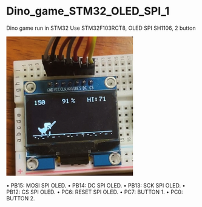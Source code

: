 # Dino_game_STM32_OLED_SPI_1
Dino game run in STM32
Use STM32F103RCT8, OLED SPI SH1106, 2 button


![alt text](https://github.com/xavis123/Dino_game_STM32_OLED_SPI/blob/c6e8a94b23d246fa953ada3cb53f23e79e41ec63/IMG_2112.png?raw=true)



•	PB15: MOSI SPI OLED.
•	PB14: DC SPI OLED.
•	PB13: SCK SPI OLED.
•	PB12: CS SPI OLED.
•	PC6: RESET SPI  OLED.
•	PC7: BUTTON 1.
•	PC0: BUTTON 2.

